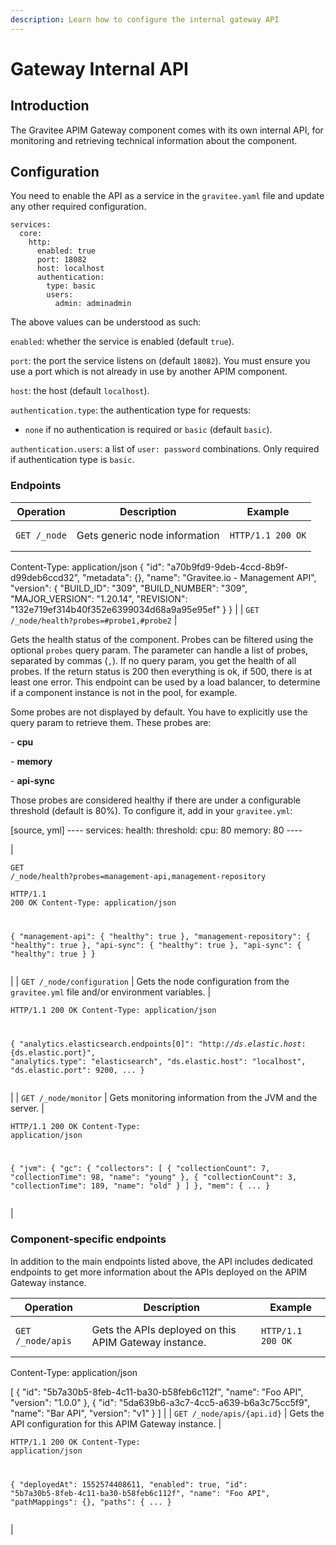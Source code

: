 ```yaml
---
description: Learn how to configure the internal gateway API
---
```


# Gateway Internal API

## Introduction

The Gravitee APIM Gateway component comes with its own internal API, for monitoring and retrieving technical information about the component.

## Configuration

You need to enable the API as a service in the `gravitee.yaml` file and update any other required configuration.

```
services:
  core:
    http:
      enabled: true
      port: 18082
      host: localhost
      authentication:
        type: basic
        users:
          admin: adminadmin
```

The above values can be understood as such:

`enabled`: whether the service is enabled (default `true`).

`port`: the port the service listens on (default `18082`). You must ensure you use a port which is not already in use by another APIM component.

`host`: the host (default `localhost`).

`authentication.type`: the authentication type for requests:

* `none` if no authentication is required or `basic` (default `basic`).

`authentication.users`: a list of `user: password` combinations. Only required if authentication type is `basic`.

### Endpoints

| Operation                                  | Description                                                                                                                                                                                                                                                                                                                                                                                                                                                                                                                                                                                                                                                                                                                                                                                                                                                                                                                                              | Example                                                                                                                                                                                                                                                                                                                                                                                                                                                                                                         |
| ------------------------------------------ | -------------------------------------------------------------------------------------------------------------------------------------------------------------------------------------------------------------------------------------------------------------------------------------------------------------------------------------------------------------------------------------------------------------------------------------------------------------------------------------------------------------------------------------------------------------------------------------------------------------------------------------------------------------------------------------------------------------------------------------------------------------------------------------------------------------------------------------------------------------------------------------------------------------------------------------------------------- | --------------------------------------------------------------------------------------------------------------------------------------------------------------------------------------------------------------------------------------------------------------------------------------------------------------------------------------------------------------------------------------------------------------------------------------------------------------------------------------------------------------- |
| `GET /_node`                               | Gets generic node information                                                                                                                                                                                                                                                                                                                                                                                                                                                                                                                                                                                                                                                                                                                                                                                                                                                                                                                            | <pre data-overflow="wrap"><code>HTTP/1.1 200 OK
Content-Type: application/json
{
    "id": "a70b9fd9-9deb-4ccd-8b9f-d99deb6ccd32",
    "metadata": {},
    "name": "Gravitee.io - Management API",
    "version": {
        "BUILD_ID": "309",
        "BUILD_NUMBER": "309",
        "MAJOR_VERSION": "1.20.14",
        "REVISION": "132e719ef314b40f352e6399034d68a9a95e95ef"
    }
}
</code></pre>                                                                                                          |
| `GET /_node/health?probes=#probe1,#probe2` | <p>Gets the health status of the component. Probes can be filtered using the optional <code>probes</code> query param. The parameter can handle a list of probes, separated by commas (<code>,</code>). If no query param, you get the health of all probes. If the return status is 200 then everything is ok, if 500, there is at least one error. This endpoint can be used by a load balancer, to determine if a component instance is not in the pool, for example.</p><p>Some probes are not displayed by default. You have to explicitly use the query param to retrieve them. These probes are:</p><p>- <strong>cpu</strong></p><p>- <strong>memory</strong></p><p>- <strong>api-sync</strong></p><p>Those probes are considered healthy if there are under a configurable threshold (default is 80%). To configure it, add in your <code>gravitee.yml</code>:</p><p>[source, yml] ---- services: health: threshold: cpu: 80 memory: 80 ----</p> | <p><code>GET /_node/health?probes=management-api,management-repository</code></p><pre><code>HTTP/1.1 200 OK
Content-Type: application/json

{
    "management-api": {
        "healthy": true
    },
    "management-repository": {
        "healthy": true
    },
    "api-sync": {
        "healthy": true
    },
    "api-sync": {
        "healthy": true
    }
}
</code></pre>                                                                                                                             |
| `GET /_node/configuration`                 | Gets the node configuration from the `gravitee.yml` file and/or environment variables.                                                                                                                                                                                                                                                                                                                                                                                                                                                                                                                                                                                                                                                                                                                                                                                                                                                                   | <pre><code>HTTP/1.1 200 OK
Content-Type: application/json

{
    "analytics.elasticsearch.endpoints[0]": "http://${ds.elastic.host}:${ds.elastic.port}",
    "analytics.type": "elasticsearch",
    "ds.elastic.host": "localhost",
    "ds.elastic.port": 9200,
    ...
}
</code></pre>                                                                                                                                                                                                                        |
| `GET /_node/monitor`                       | Gets monitoring information from the JVM and the server.                                                                                                                                                                                                                                                                                                                                                                                                                                                                                                                                                                                                                                                                                                                                                                                                                                                                                                 | <pre><code>HTTP/1.1 200 OK
Content-Type: application/json

{
    "jvm": {
        "gc": {
            "collectors": [
                {
                    "collectionCount": 7,
                    "collectionTime": 98,
                    "name": "young"
                },
                {
                    "collectionCount": 3,
                    "collectionTime": 189,
                    "name": "old"
                }
            ]
        },
        "mem": {
    ...
}
</code></pre> |

### Component-specific endpoints

In addition to the main endpoints listed above, the API includes dedicated endpoints to get more information about the APIs deployed on the APIM Gateway instance.

| Operation                  | Description                                                | Example                                                                                                                                                                                                                                                                                                                    |
| -------------------------- | ---------------------------------------------------------- | -------------------------------------------------------------------------------------------------------------------------------------------------------------------------------------------------------------------------------------------------------------------------------------------------------------------------- |
| `GET /_node/apis`          | Gets the APIs deployed on this APIM Gateway instance.      | <pre><code>HTTP/1.1 200 OK
Content-Type: application/json

[
    {
        "id": "5b7a30b5-8feb-4c11-ba30-b58feb6c112f",
        "name": "Foo API",
        "version": "1.0.0"
    },
    {
        "id": "5da639b6-a3c7-4cc5-a639-b6a3c75cc5f9",
        "name": "Bar API",
        "version": "v1"
    }
]
</code></pre> |
| `GET /_node/apis/{api.id}` | Gets the API configuration for this APIM Gateway instance. | <pre><code>HTTP/1.1 200 OK
Content-Type: application/json

{
    "deployedAt": 1552574408611,
    "enabled": true,
    "id": "5b7a30b5-8feb-4c11-ba30-b58feb6c112f",
    "name": "Foo API",
    "pathMappings": {},
    "paths": {
     ...
}
</code></pre>                                                                |
